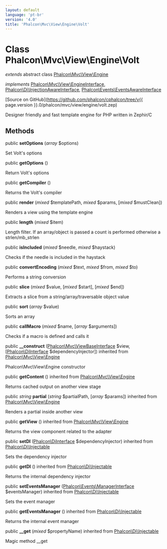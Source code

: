```yaml
---
layout: default
language: 'pt-br'
version: '4.0'
title: 'Phalcon\Mvc\View\Engine\Volt'
---
```

# Class **Phalcon\Mvc\View\Engine\Volt**

*extends* abstract class [Phalcon\Mvc\View\Engine](Phalcon_Mvc_View_Engine)

*implements* [Phalcon\Mvc\View\EngineInterface](Phalcon_Mvc_View_EngineInterface), [Phalcon\Di\InjectionAwareInterface](Phalcon_Di_InjectionAwareInterface), [Phalcon\Events\EventsAwareInterface](Phalcon_Events_EventsAwareInterface)

[Source on GitHub](https://github.com/phalcon/cphalcon/tree/v{{ page.version }}.0/phalcon/mvc/view/engine/volt.zep)

Designer friendly and fast template engine for PHP written in Zephir/C

## Methods

public **setOptions** (*array* $options)

Set Volt's options

public **getOptions** ()

Return Volt's options

public **getCompiler** ()

Returns the Volt's compiler

public **render** (*mixed* $templatePath, *mixed* $params, [*mixed* $mustClean])

Renders a view using the template engine

public **length** (*mixed* $item)

Length filter. If an array/object is passed a count is performed otherwise a strlen/mb_strlen

public **isIncluded** (*mixed* $needle, *mixed* $haystack)

Checks if the needle is included in the haystack

public **convertEncoding** (*mixed* $text, *mixed* $from, *mixed* $to)

Performs a string conversion

public **slice** (*mixed* $value, [*mixed* $start], [*mixed* $end])

Extracts a slice from a string/array/traversable object value

public **sort** (*array* $value)

Sorts an array

public **callMacro** (*mixed* $name, [*array* $arguments])

Checks if a macro is defined and calls it

public **__construct** ([Phalcon\Mvc\ViewBaseInterface](Phalcon_Mvc_ViewBaseInterface) $view, [[Phalcon\DiInterface](Phalcon_DiInterface) $dependencyInjector]) inherited from [Phalcon\Mvc\View\Engine](Phalcon_Mvc_View_Engine)

Phalcon\Mvc\View\Engine constructor

public **getContent** () inherited from [Phalcon\Mvc\View\Engine](Phalcon_Mvc_View_Engine)

Returns cached output on another view stage

public *string* **partial** (*string* $partialPath, [*array* $params]) inherited from [Phalcon\Mvc\View\Engine](Phalcon_Mvc_View_Engine)

Renders a partial inside another view

public **getView** () inherited from [Phalcon\Mvc\View\Engine](Phalcon_Mvc_View_Engine)

Returns the view component related to the adapter

public **setDI** ([Phalcon\DiInterface](Phalcon_DiInterface) $dependencyInjector) inherited from [Phalcon\Di\Injectable](Phalcon_Di_Injectable)

Sets the dependency injector

public **getDI** () inherited from [Phalcon\Di\Injectable](Phalcon_Di_Injectable)

Returns the internal dependency injector

public **setEventsManager** ([Phalcon\Events\ManagerInterface](Phalcon_Events_ManagerInterface) $eventsManager) inherited from [Phalcon\Di\Injectable](Phalcon_Di_Injectable)

Sets the event manager

public **getEventsManager** () inherited from [Phalcon\Di\Injectable](Phalcon_Di_Injectable)

Returns the internal event manager

public **__get** (*mixed* $propertyName) inherited from [Phalcon\Di\Injectable](Phalcon_Di_Injectable)

Magic method __get